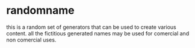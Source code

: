 # randomname
this is a random set of generators that can be used to create various content.
all the fictitious generated names may be used for comercial and non comercial uses.
